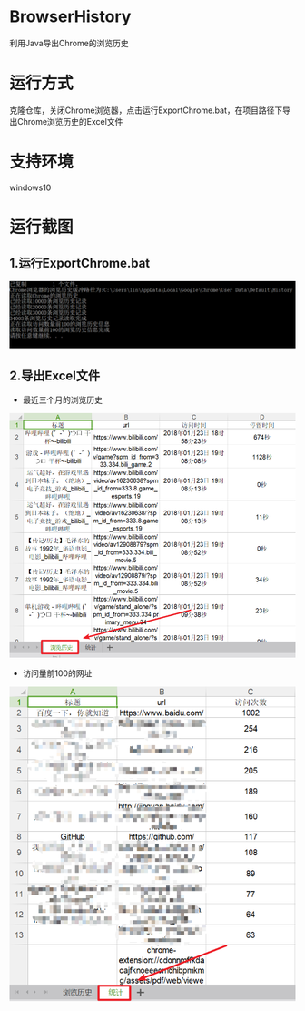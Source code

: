 # BrowserHistory
利用Java导出Chrome的浏览历史
# 运行方式
克隆仓库，关闭Chrome浏览器，点击运行ExportChrome.bat，在项目路径下导出Chrome浏览历史的Excel文件
# 支持环境
windows10
# 运行截图
## 1.运行ExportChrome.bat
![运行ExportChrome.bat](https://github.com/LDZZDL/BrowserHistory/blob/master/pic/1.png)
## 2.导出Excel文件
- 最近三个月的浏览历史

![最近三个月的浏览历史](https://github.com/LDZZDL/BrowserHistory/blob/master/pic/2.png)
- 访问量前100的网址

![访问量前100的网址](https://github.com/LDZZDL/BrowserHistory/blob/master/pic/3.png)

